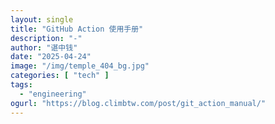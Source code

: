 ```yaml
---
layout: single
title: "GitHub Action 使用手册"
description: "-"
author: "谌中钱"
date: "2025-04-24"
image: "/img/temple_404_bg.jpg"
categories: [ "tech" ]
tags:
  - "engineering"
ogurl: "https://blog.climbtw.com/post/git_action_manual/"
---
```


<br />
<br />

<!-- @import "[TOC]" {cmd="toc" depthFrom=1 depthTo=6} -->

<!-- code_chunk_output -->

<!-- /code_chunk_output -->
